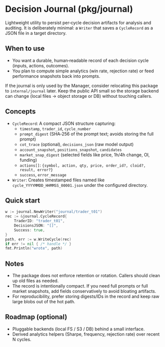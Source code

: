 # Decision Journal (pkg/journal)

Lightweight utility to persist per‑cycle decision artifacts for analysis and auditing.
It is deliberately minimal: a `Writer` that saves a `CycleRecord` as a JSON file
in a target directory.

## When to use
- You want a durable, human‑readable record of each decision cycle (inputs, actions, outcomes).
- You plan to compute simple analytics (win rate, rejection rate) or feed performance
  snapshots back into prompts.

If the journal is only used by the Manager, consider relocating this package to
`internal/journal` later. Keep the public API small so the storage backend can
change (local files → object storage or DB) without touching callers.

## Concepts
- `CycleRecord`: A compact JSON structure capturing:
  - `timestamp`, `trader_id`, `cycle_number`
  - `prompt_digest` (SHA‑256 of the prompt text; avoids storing the full prompt)
  - `cot_trace` (optional), `decisions_json` (raw model output)
  - `account_snapshot`, `positions_snapshot`, `candidates`
  - `market_snap_digest` (selected fields like price, 1h/4h change, OI, funding)
  - `actions[]`: `{symbol, action, qty, price, order_id?, cloid?, result, error?}`
  - `success`, `error_message`
- `Writer`: Creates timestamped files named like
  `cycle_YYYYMMDD_HHMMSS_00001.json` under the configured directory.

## Quick start
```go
w := journal.NewWriter("journal/trader_t01")
rec := &journal.CycleRecord{
    TraderID: "trader_t01",
    DecisionsJSON: "[]",
    Success: true,
}
path, err := w.WriteCycle(rec)
if err != nil { /* handle */ }
fmt.Println("wrote", path)
```

## Notes
- The package does not enforce retention or rotation. Callers should clean up
  old files as needed.
- The record is intentionally compact. If you need full prompts or full market
  snapshots, add fields conservatively to avoid bloating artifacts.
- For reproducibility, prefer storing digests/IDs in the record and keep raw
  large blobs out of the hot path.

## Roadmap (optional)
- Pluggable backends (local FS / S3 / DB) behind a small interface.
- Derived analytics helpers (Sharpe, frequency, rejection rate) over recent N cycles.
